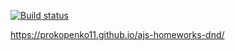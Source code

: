 [![Build status](https://ci.appveyor.com/api/projects/status/m7fa19aevatn7tqt?svg=true)](https://ci.appveyor.com/project/Prokopenko11/ajs-homeworks-dnd)


https://prokopenko11.github.io/ajs-homeworks-dnd/